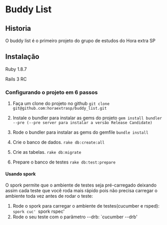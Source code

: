 # Buddy List #

## Historia ##

O buddy list é o primeiro projeto do grupo de estudos do Hora extra SP

## Instalação ##

Ruby 1.8.7

Rails 3 RC

### Configurando o projeto em 6 passos ###

1. Faça um clone do projeto no github
    `git clone git@github.com:horaextrasp/buddy_list.git`

1. Instale o bundler para instalar as gems do projeto
    `gem install bundler --pre (--pre server para instalar a versão Release Candidate)`

1. Rode o bundler para instalar as gems do gemfile
    `bundle install`

1. Crie o banco de dados.
    `rake db:create:all`

1. Crie as tabelas.
    `rake db:migrate`

1. Prepare o banco de testes
    `rake db:test:prepare`

#### Usando spork
O spork permite que o ambiente de testes seja pré-carregado deixando
assim cada teste que você roda mais rápido pois não precisa carregar o
ambiente toda vez antes de rodar o teste:

1. Rode o spork para carregar o ambiente de testes(cucumber e rsped):
    `spork cuc'
    `spork rspec'
2. Rode o seu teste com o parâmetro --drb:
    `cucumber --drb'

